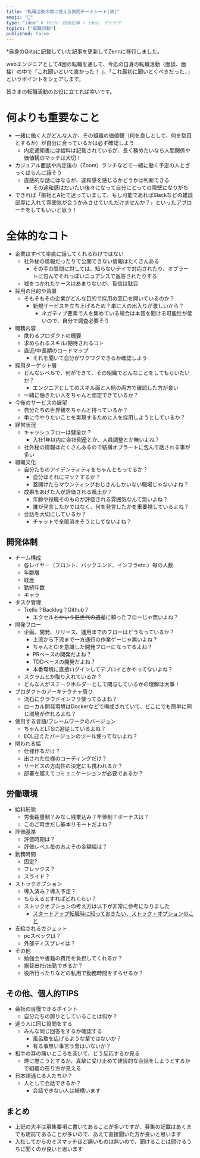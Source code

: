 ```yaml
---
title: "転職活動の際に使える質問チートシート[改]"
emoji: "🎃"
type: "idea" # tech: 技術記事 / idea: アイデア
topics: ["転職活動"]
published: false
---
```


*自身のQiitaに記載していた記事を更新してZennに移行しました。

webエンジニアとして4回の転職を通して、今迄の自身の転職活動（面談、面接）の中で「これ聞いといて良かった！ 」、「これ最初に聞いとくべきだった..」というポイントをシェアします。

皆さまの転職活動のお役に立てれば幸いです。

# 何よりも重要なこと
- 一緒に働く人がどんな人か、その組織の価値観（何を良しとして、何を駄目とするか）が自分に合っているかは必ず確認しよう
    - 内定通知書には給料は記載されているが、長く務めたいなら人間関係や価値観のマッチは大切！
- カジュアル面談や内定後の（Zoom）ランチなどで一緒に働く予定の人とざっくばらんに話そう
    - 直感的な話にはなるが、違和感を感じるかどうかは判断できる
        - その違和感はだいたい後々になって自分にとっての障壁になりがち
- できれば「御社とA社で迷っていまして、もし可能であればSlackなどの雑談部屋に入れて雰囲気が合うかみさせていただけませんか？」といったアプローチをしてもいいと思う！

# 全体的なコト
- 企業はすべて率直に話してくれるわけではない
    - 社外秘の情報だったりで公開できない情報はたくさんある
        - その手の質問に対しては、知らないテイで対応されたり、オブラートに包んでそれっぽいニュアンスで返答されたりする
    - 嘘をつかれたケースはあまりないが、盲信は駄目
- 採用の目的や背景
    - そもそもその企業がどんな目的で採用の窓口を開いているのか？
        - 新規サービスを立ち上げるため？単に人の出入りが激しいから？
            - ネガティブ要素で人を集めている場合は本音を聞ける可能性が低いので、自分で調査必要そう
- 職務内容
    - 携わるプロダクトの概要
    - 求められるスキル/期待されるコト
    - 直近/中長期のロードマップ
        - それを聞いて自分がワクワクできるか確認しよう
- 採用ターゲット層
    - どんなレベルで、何ができて、その組織でどんなことをしてもらいたいか？
        - エンジニアとしてのスキル面と人柄の両方で確認した方が良い
    - 一緒に働きたい人をちゃんと想定できているか？
- 今後のサービスの展望
    - 自分たちの世界観をちゃんと持っているか？
    - 単に今やりたいことを実現するために人を採用しようとしているか？
- 経営状況
    - キャッシュフローは健全か？
        - 入社1年以内に会社倒産とか、人員調整とか無いよね？
    - 社外秘の情報はたくさんあるので結構オブラートに包んで話される事が多い
- 組織文化
    - 自分たちのアイデンティティをちゃんともってるか？
        - 自分はそれにマッチするか？
        - 蓋開けたらマウンティングおじさんしかいない職場じゃないよね？
    - 成果をあげた人が評価される風土か？
        - 年齢や役職そのものが評価される雰囲気なんて無いよね？
        - 誰が発言したかではなく、何を発言したかを重要視しているよね？
    - 会話を大切にしているか？
        - チャットで全部済まそうとしてないよね？

## 開発体制
- チーム構成
    - 各レイヤー（フロント、バックエンド、インフラetc.）毎の人数
    - 年齢層
    - 経歴
    - 勤続年数
    - キャラ
- タスク管理
    - Trello？Backlog？Github？
        - エクセル~~とかいう旧世代の遺産~~に頼ったフローじゃ無いよね？
- 開発フロー
    - 企画、開発、リリース、運用までのフローはどうなっているか？
        - 上流から下流まで一方通行の作業ゲーじゃ無いよね？
        - ちゃんとCIを意識した開発フローになってるよね？
        - PRベースの開発だよね？
        - TDDベースの開発だよね？
        - 本番環境に直接ログインしてデプロイとかやってないよね？
    - スクラムとか取り入れているか？
    - どんな人がステークホルダーとして関与しているかの理解は大事！
- プロダクトのアーキテクチャ周り
    - 流石にクラウドインフラ使ってるよね？
    - ローカル開発環境はDockerなどで構成されていて、どこにでも簡単に同じ環境が作れるよね？
- 使用する言語/フレームワークのバージョン
    - ちゃんとLTSに追従しているよね？
    - EOL迎えたバージョンのツール使ってないよね？
- 関われる幅
    - 仕様作るだけ？
    - 出された仕様のコーディングだけ？
    - サービスの方向性の決定にも携われるか？
    - 部署を超えてコミュニケーションが必要であるか？

## 労働環境
- 給料形態
    - 労働裁量制？みなし残業込み？年俸制？ボーナスは？
    - このご時世だし基本リモートだよね？
- 評価基準
    - 評価時期は？
    - 評価レベル毎のおよその金額幅は？
- 勤務時間
    - 固定?
    - フレックス？
    - スライド？
- ストックオプション
    - 導入済み？導入予定？
    - もらえるとすればどれくらい？
    - ストックオプションの考え方は以下が非常に参考になりました
        - [スタートアップ転職時に知っておきたい、ストック・オプションのこと](https://coralcap.co/2020/03/stock-options-for-employees/)
- 支給されるガジェット
    - pcスペックは？
    - 外部ディスプレイは？
- その他
    - 勉強会や書籍の費用を負担してくれるか？
    - 振替出社/出勤できるか？
    - 役所行ったりなどの私用で勤務時間をずらせるか？

## その他、個人的TIPS
- 会社の自慢できるポイント
    - 自分たちの誇りとしていることは何か？
- 違う人に同じ質問をする
    - みんな同じ回答をするか確認する
        - 風呂敷を広げるような輩ではないか？
        - 有る事無い事言う輩はいないか？
- 相手の耳の痛いところを突いて、どう反応するか見る
    - 煙に巻こうとするか、真摯に受け止めて建設的な会話をしようとするかで組織の在り方が見える
- 日本語通じる人たちか？
    - 人として会話できるか？
        - 会話できない人は結構います

## まとめ
- 上記の大半は募集要項に書いてあることが多いですが、募集の記載はあくまでも建前であることが多いので、あえて直接聞いた方が良いと思います
- 入社してからのミスマッチほど痛いものは無いので、聞けることは聞けるうちに聞くのが良いと思います
